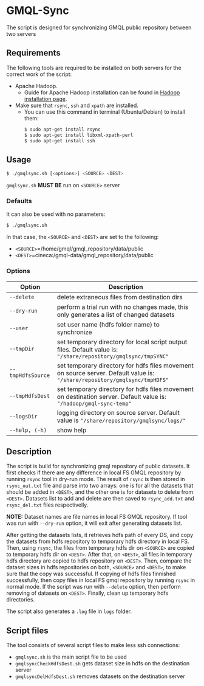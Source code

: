 # GMQL-Sync
The script is designed for synchronizing GMQL public repository between two servers

## Requirements
The following tools are required to be installed on both servers for the correct work of the script:
   - Apache Hadoop.
      - Guide for Apache Hadoop installation can be found in [Hadoop installation page](https://hadoop.apache.org/docs/stable/hadoop-project-dist/hadoop-common/SingleCluster.html).
   - Make sure that `rsync`, `ssh` and `xpath` are installed.
      - You can use this command in terminal (Ubuntu/Debian) to install them:
          ```sh
         $ sudo apt-get install rsync
         $ sudo apt-get install libxml-xpath-perl
         $ sudo apt-get install ssh
         ```
## Usage
```sh
$ ./gmqlsync.sh [<options>] <SOURCE> <DEST>
```
`gmqlsync.sh` **MUST BE** run on `<SOURCE>` server
   
### Defaults
It can also be used with no parameters:
   ```sh 
   $ ./gmqlsync.sh
   ```
In that case, the `<SOURCE>` and `<DEST>` are set to the following:
  - `<SOURCE>`=/home/gmql/gmql_repository/data/public
  - `<DEST>`=cineca:/gmql-data/gmql_repository/data/public

### Options
| Option            | Description |
|-------------------|-------------|
|  `--delete`       | delete extraneous files from destination dirs|
|  `--dry-run`      | perform a trial run with no changes made, this only generates a list of changed datasets|
|  `--user`         | set user name (hdfs folder name) to synchronize|
|  `--tmpDir`       | set temporary directory for local script output files. Default value is: <br/> `"/share/repository/gmqlsync/tmpSYNC"`|
|  `--tmpHdfsSource`| set temporary directory for hdfs files movement on source server. Default value is: <br/> `"/share/repository/gmqlsync/tmpHDFS"`|
|  `--tmpHdfsDest`  | set temporary directory for hdfs files movement on destination server. Default value is: <br/> `"/hadoop/gmql-sync-temp"`|
|  `--logsDir`      | logging directory on source server. Default value is  `"/share/repository/gmqlsync/logs/"`|
|  `--help, (-h)`   | show help|


## Description
The script is build for synchronizing gmql repository of public datasets.
It first checks if there are any difference in local FS GMQL repository by running `rsync` tool in dry-run mode.
The result of `rsync` is then stored in `rsync_out.txt` file and parse into two arrays: one is for all the datasets that should be added in `<DEST>`, and the other one is for datasets to delete from `<DEST>`. Datasets list to add and delete are then saved to `rsync_add.txt` and `rsync_del.txt` files respectivelly.

**NOTE:** Dataset names are file names in local FS GMQL repository. If tool was run with `--dry-run` option, it will exit after generating datasets list.

After getting the datasets lists, it retrieves hdfs path of every DS, and copy the datasets from hdfs repository to temporary hdfs directory in local FS.
Then, using `rsync`, the files from temporary hdfs dir on `<SOURCE>` are copied to temporary hdfs dir on `<DEST>`.
After that, on `<DEST>`, all files in temporary hdfs directory are copied to hdfs repository on `<DEST>`.
Then, compare the dataset sizes in hdfs repositories on both, `<SOURCE>` and `<DEST>`, to make sure that the copy was successful.
If copying of hdfs files finnished successfully, then copy files in local FS gmql repository by running `rsync` in normal mode.
If the script was run with `--delete` option, then perform removing of datasets on `<DEST>`.
Finally, clean up temporary hdfs directories.

The script also generates a `.log` file in `logs` folder.

## Script files
The tool consists of several script files to make less ssh connections:
- `gmqlsync.sh` is the main script file to be used
- `gmqlsyncCheckHdfsDest.sh` gets dataset size in hdfs on the destination server
- `gmqlsyncDelHdfsDest.sh` removes datasets on the destination server


